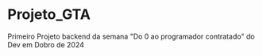 # Projeto_GTA
Primeiro Projeto backend da semana "Do 0 ao programador contratado" do Dev em Dobro de 2024
